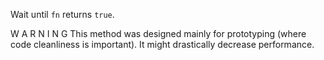 Wait until `fn` returns `true`.

W A R N I N G
This method was designed mainly for prototyping (where code cleanliness is important).
It might drastically decrease performance.

